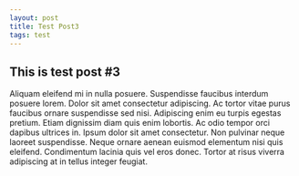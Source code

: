 ```yaml
---
layout: post
title: Test Post3
tags: test
---
```


## This is test post #3

Aliquam eleifend mi in nulla posuere. Suspendisse faucibus interdum posuere lorem. Dolor sit amet consectetur adipiscing. Ac tortor vitae purus faucibus ornare suspendisse sed nisi. Adipiscing enim eu turpis egestas pretium. Etiam dignissim diam quis enim lobortis. Ac odio tempor orci dapibus ultrices in. Ipsum dolor sit amet consectetur. Non pulvinar neque laoreet suspendisse. Neque ornare aenean euismod elementum nisi quis eleifend. Condimentum lacinia quis vel eros donec. Tortor at risus viverra adipiscing at in tellus integer feugiat.